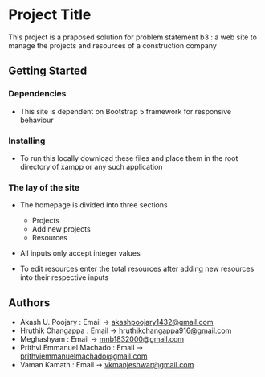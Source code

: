 # Project Title

This project is a praposed solution for problem statement b3 : a web site to manage the projects and resources of a construction company

## Getting Started

### Dependencies

* This site is dependent on Bootstrap 5 framework for responsive behaviour

### Installing

* To run this locally download these files and place them in the root directory of xampp or any such application

### The lay of the site

* The homepage is divided into three sections
    * Projects
    * Add new projects
    * Resources

* All inputs only accept integer values
* To edit resources enter the total resources after adding new resources into their respective inputs

## Authors

* Akash U. Poojary : Email -> akashpoojary1432@gmail.com
* Hruthik Changappa : Email -> hruthikchangappa916@gmail.com
* Meghashyam : Email -> mnb1832000@gmail.com
* Prithvi Emmanuel Machado : Email -> prithviemmanuelmachado@gmail.com
* Vaman Kamath : Email -> vkmanjeshwar@gmail.com
